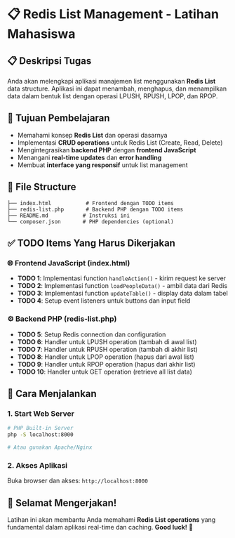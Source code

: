 # 📋 Redis List Management - Latihan Mahasiswa

## 📋 Deskripsi Tugas
Anda akan melengkapi aplikasi manajemen list menggunakan **Redis List** data structure. Aplikasi ini dapat menambah, menghapus, dan menampilkan data dalam bentuk list dengan operasi LPUSH, RPUSH, LPOP, dan RPOP.

## 🎯 Tujuan Pembelajaran
- Memahami konsep **Redis List** dan operasi dasarnya
- Implementasi **CRUD operations** untuk Redis List (Create, Read, Delete)
- Mengintegrasikan **backend PHP** dengan **frontend JavaScript**  
- Menangani **real-time updates** dan **error handling**
- Membuat **interface yang responsif** untuk list management

## 📂 File Structure
```
├── index.html           # Frontend dengan TODO items
├── redis-list.php       # Backend PHP dengan TODO items  
├── README.md           # Instruksi ini
└── composer.json       # PHP dependencies (optional)
```

## ✅ TODO Items Yang Harus Dikerjakan

### 🌐 Frontend JavaScript (index.html)
- **TODO 1**: Implementasi function `handleAction()` - kirim request ke server
- **TODO 2**: Implementasi function `loadPeopleData()` - ambil data dari Redis
- **TODO 3**: Implementasi function `updateTable()` - display data dalam tabel
- **TODO 4**: Setup event listeners untuk buttons dan input field

### ⚙️ Backend PHP (redis-list.php)
- **TODO 5**: Setup Redis connection dan configuration
- **TODO 6**: Handler untuk LPUSH operation (tambah di awal list)
- **TODO 7**: Handler untuk RPUSH operation (tambah di akhir list)
- **TODO 8**: Handler untuk LPOP operation (hapus dari awal list)  
- **TODO 9**: Handler untuk RPOP operation (hapus dari akhir list)
- **TODO 10**: Handler untuk GET operation (retrieve all list data)

## 🚀 Cara Menjalankan

### 1. Start Web Server
```bash
# PHP Built-in Server
php -S localhost:8000

# Atau gunakan Apache/Nginx
```

### 2. Akses Aplikasi
Buka browser dan akses: `http://localhost:8000`


## 🎉 Selamat Mengerjakan!
Latihan ini akan membantu Anda memahami **Redis List operations** yang fundamental dalam aplikasi real-time dan caching. **Good luck!** 🚀